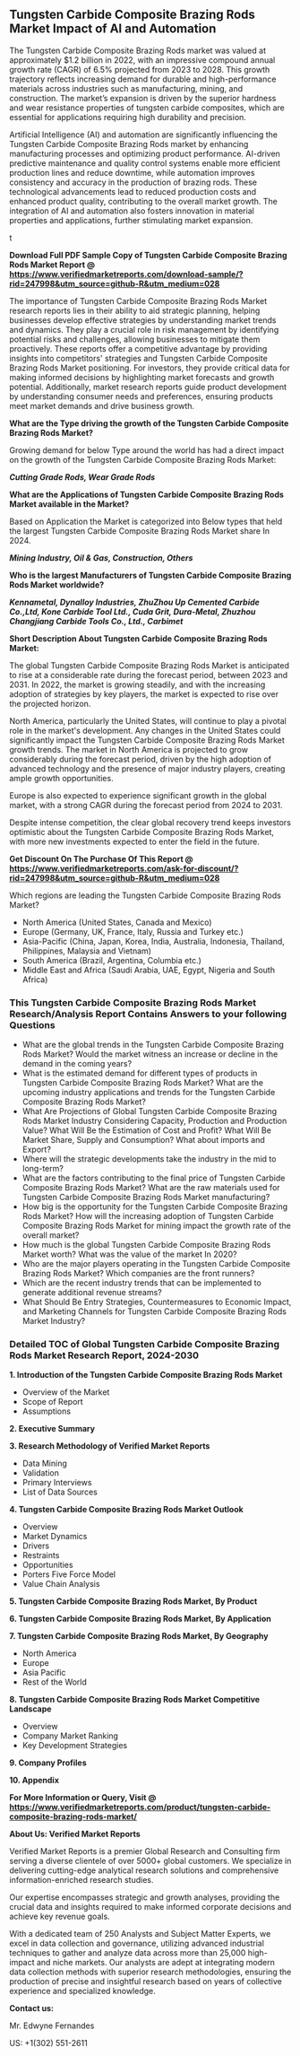 <h2>Tungsten Carbide Composite Brazing Rods Market Impact of AI and Automation</h2><p>The Tungsten Carbide Composite Brazing Rods market was valued at approximately $1.2 billion in 2022, with an impressive compound annual growth rate (CAGR) of 6.5% projected from 2023 to 2028. This growth trajectory reflects increasing demand for durable and high-performance materials across industries such as manufacturing, mining, and construction. The market’s expansion is driven by the superior hardness and wear resistance properties of tungsten carbide composites, which are essential for applications requiring high durability and precision.</p><p>Artificial Intelligence (AI) and automation are significantly influencing the Tungsten Carbide Composite Brazing Rods market by enhancing manufacturing processes and optimizing product performance. AI-driven predictive maintenance and quality control systems enable more efficient production lines and reduce downtime, while automation improves consistency and accuracy in the production of brazing rods. These technological advancements lead to reduced production costs and enhanced product quality, contributing to the overall market growth. The integration of AI and automation also fosters innovation in material properties and applications, further stimulating market expansion.</p>t</p><p id="" class=""><strong>Download Full PDF Sample Copy of Tungsten Carbide Composite Brazing Rods Market Report @ <a href="https://www.verifiedmarketreports.com/download-sample/?rid=247998&utm_source=github-R&utm_medium=028" target="_blank">https://www.verifiedmarketreports.com/download-sample/?rid=247998&utm_source=github-R&utm_medium=028</a></strong></p><p>The importance of&nbsp;Tungsten Carbide Composite Brazing Rods Market research reports lies in their ability to aid strategic planning, helping businesses develop effective strategies by understanding market trends and dynamics. They play a crucial role in risk management by identifying potential risks and challenges, allowing businesses to mitigate them proactively. These reports offer a competitive advantage by providing insights into competitors' strategies and Tungsten Carbide Composite Brazing Rods Market positioning. For investors, they provide critical data for making informed decisions by highlighting market forecasts and growth potential. Additionally, market research reports guide product development by understanding consumer needs and preferences, ensuring products meet market demands and drive business growth.</p><p><strong>What are the&nbsp;Type driving the growth of the Tungsten Carbide Composite Brazing Rods Market?</strong></p><p id="" class="">Growing demand for below Type around the world has had a direct impact on the growth of the Tungsten Carbide Composite Brazing Rods Market:</p><em><strong>Cutting Grade Rods, Wear Grade Rods</strong></em></p><strong>What are the&nbsp;Applications&nbsp;of Tungsten Carbide Composite Brazing Rods Market available in the Market?</strong></p><p id="" class="">Based on Application the Market is categorized into Below types that held the largest Tungsten Carbide Composite Brazing Rods Market share In 2024.</p><em><strong>Mining Industry, Oil & Gas, Construction, Others</strong></em></p><strong>Who is the largest Manufacturers of Tungsten Carbide Composite Brazing Rods Market worldwide?</strong></p><p><em><strong>Kennametal, Dynalloy Industries, ZhuZhou Up Cemented Carbide Co.,Ltd, Kone Carbide Tool Ltd., Cuda Grit, Dura-Metal, Zhuzhou Changjiang Carbide Tools Co., Ltd., Carbimet</strong></em></p><p id="" class=""><strong>Short Description About Tungsten Carbide Composite Brazing Rods Market:</strong></p><p>The global Tungsten Carbide Composite Brazing Rods Market is anticipated to rise at a considerable rate during the forecast period, between 2023 and 2031. In 2022, the market is growing steadily, and with the increasing adoption of strategies by key players, the market is expected to rise over the projected horizon.</p><p>North America, particularly the United States, will continue to play a pivotal role in the market's development. Any changes in the United States could significantly impact the Tungsten Carbide Composite Brazing Rods Market growth trends. The market in North America is projected to grow considerably during the forecast period, driven by the high adoption of advanced technology and the presence of major industry players, creating ample growth opportunities.</p><p>Europe is also expected to experience significant growth in the global market, with a strong CAGR during the forecast period from 2024 to 2031.</p><p>Despite intense competition, the clear global recovery trend keeps investors optimistic about the Tungsten Carbide Composite Brazing Rods Market, with more new investments expected to enter the field in the future.</p><p id="" class=""><strong>Get Discount On The Purchase Of This Report @ <a href="https://www.verifiedmarketreports.com/ask-for-discount/?rid=247998&utm_source=github-R&utm_medium=028" target="_blank">https://www.verifiedmarketreports.com/ask-for-discount/?rid=247998&utm_source=github-R&utm_medium=028</a></strong></p>Which regions are leading the Tungsten Carbide Composite Brazing Rods Market?</p><ul><li>North America (United States, Canada and Mexico)</li><li>Europe (Germany, UK, France, Italy, Russia and Turkey etc.)</li><li>Asia-Pacific (China, Japan, Korea, India, Australia, Indonesia, Thailand, Philippines, Malaysia and Vietnam)</li><li>South America (Brazil, Argentina, Columbia etc.)</li><li>Middle East and Africa (Saudi Arabia, UAE, Egypt, Nigeria and South Africa)</li></ul><h3 id="" class="">This Tungsten Carbide Composite Brazing Rods Market Research/Analysis Report Contains Answers to your following Questions</h3><ul><li>What are the global trends in the Tungsten Carbide Composite Brazing Rods Market? Would the market witness an increase or decline in the demand in the coming years?</li><li>What is the estimated demand for different types of products in Tungsten Carbide Composite Brazing Rods Market? What are the upcoming industry applications and trends for the Tungsten Carbide Composite Brazing Rods Market?</li><li>What Are Projections of Global Tungsten Carbide Composite Brazing Rods Market Industry Considering Capacity, Production and Production Value? What Will Be the Estimation of Cost and Profit? What Will Be Market Share, Supply and Consumption? What about imports and Export?</li><li>Where will the strategic developments take the industry in the mid to long-term?</li><li>What are the factors contributing to the final price of Tungsten Carbide Composite Brazing Rods Market? What are the raw materials used for Tungsten Carbide Composite Brazing Rods Market manufacturing?</li><li>How big is the opportunity for the Tungsten Carbide Composite Brazing Rods Market? How will the increasing adoption of Tungsten Carbide Composite Brazing Rods Market for mining impact the growth rate of the overall market?</li><li>How much is the global Tungsten Carbide Composite Brazing Rods Market worth? What was the value of the market In 2020?</li><li>Who are the major players operating in the Tungsten Carbide Composite Brazing Rods Market? Which companies are the front runners?</li><li>Which are the recent industry trends that can be implemented to generate additional revenue streams?</li><li>What Should Be Entry Strategies, Countermeasures to Economic Impact, and Marketing Channels for Tungsten Carbide Composite Brazing Rods Market Industry?</li></ul><h3 id="" class="">Detailed TOC of Global Tungsten Carbide Composite Brazing Rods Market Research Report, 2024-2030</h3><p id="" class=""><strong>1. Introduction of the Tungsten Carbide Composite Brazing Rods Market</strong></p><ul><li>Overview of the Market</li><li>Scope of Report</li><li>Assumptions</li></ul><p id="" class=""><strong>2. Executive Summary</strong></p><p id="" class=""><strong>3. Research Methodology of Verified Market Reports</strong></p><ul><li>Data Mining</li><li>Validation</li><li>Primary Interviews</li><li>List of Data Sources</li></ul><p id="" class=""><strong>4. Tungsten Carbide Composite Brazing Rods Market Outlook</strong></p><ul><li>Overview</li><li>Market Dynamics</li><li>Drivers</li><li>Restraints</li><li>Opportunities</li><li>Porters Five Force Model</li><li>Value Chain Analysis</li></ul><p id="" class=""><strong>5. Tungsten Carbide Composite Brazing Rods Market, By Product</strong></p><p id="" class=""><strong>6. Tungsten Carbide Composite Brazing Rods Market, By Application</strong></p><p id="" class=""><strong>7. Tungsten Carbide Composite Brazing Rods Market, By Geography</strong></p><ul><li>North America</li><li>Europe</li><li>Asia Pacific</li><li>Rest of the World</li></ul><p id="" class=""><strong>8. Tungsten Carbide Composite Brazing Rods Market Competitive Landscape</strong></p><ul><li>Overview</li><li>Company Market Ranking</li><li>Key Development Strategies</li></ul><p id="" class=""><strong>9. Company Profiles</strong></p><p id="" class=""><strong>10. Appendix</strong></p><p id="" class=""><strong>For More Information or Query, Visit @ <a href="https://www.verifiedmarketreports.com/product/tungsten-carbide-composite-brazing-rods-market/" target="_blank">https://www.verifiedmarketreports.com/product/tungsten-carbide-composite-brazing-rods-market/</a></strong></p><p id="" class=""><strong>About Us: Verified Market Reports</strong></p><p id="" class="">Verified Market Reports is a premier Global Research and Consulting firm serving a diverse clientele of over 5000+ global customers. We specialize in delivering cutting-edge analytical research solutions and comprehensive information-enriched research studies.</p><p id="" class="">Our expertise encompasses strategic and growth analyses, providing the crucial data and insights required to make informed corporate decisions and achieve key revenue goals.</p><p id="" class="">With a dedicated team of 250 Analysts and Subject Matter Experts, we excel in data collection and governance, utilizing advanced industrial techniques to gather and analyze data across more than 25,000 high-impact and niche markets. Our analysts are adept at integrating modern data collection methods with superior research methodologies, ensuring the production of precise and insightful research based on years of collective experience and specialized knowledge.</p><p id="" class=""><strong>Contact us:</strong></p><p id="" class="">Mr. Edwyne Fernandes</p><p id="" class="">US: +1(302) 551-2611</p>